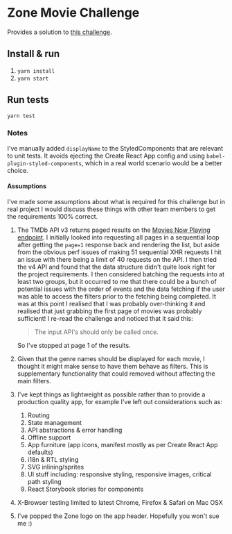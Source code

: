 # Zone Movie Challenge

Provides a solution to [this challenge](https://github.com/zone/frontend/blob/master/challenges/movie-listings.md).

## Install & run

1. `yarn install`
2. `yarn start`

## Run tests

`yarn test`

### Notes

I've manually added `displayName` to the StyledComponents that are relevant to unit tests. It avoids ejecting the Create React App config and using `babel-plugin-styled-components`, which in a real world scenario would be a better choice.

#### Assumptions
I've made some assumptions about what is required for this challenge but in real project I would discuss these things with other team members to get the requirements 100% correct.

1. The TMDb API v3 returns paged results on the [Movies Now Playing endpoint](https://developers.themoviedb.org/3/movies/get-now-playing). I initially looked into requesting all pages in a sequential loop after getting the `page=1` response back and rendering the list, but aside from the obvious perf issues of making 51 sequential XHR requests I hit an issue with there being a limit of 40 requests on the API. I then tried the v4 API and found that the data structure didn't quite look right for the project requirements. I then considered batching the requests into at least two groups, but it occurred to me that there could be a bunch of potential issues with the order of events and the data fetching if the user was able to access the filters prior to the fetching being completed. It was at this point I realised that I was probably over-thinking it and realised that just grabbing the first page of movies was probably sufficient! I re-read the challenge and noticed that it said this:

    > The input API's should only be called once.

    So I've stopped at page 1 of the results.

2. Given that the genre names should be displayed for each movie, I thought it might make sense to have them behave as filters. This is supplementary functionality that could removed without affecting the main filters.

3. I've kept things as lightweight as possible rather than to provide a production quality app, for example I've left out considerations such as:
    1. Routing
    2. State management
    3. API abstractions & error handling
    4. Offline support
    5. App furniture (app icons, manifest mostly as per Create React App defaults)
    6. i18n & RTL styling
    7. SVG inlining/sprites
    8. UI stuff including: responsive styling, responsive images, critical path styling
    9. React Storybook stories for components

4. X-Browser testing limited to latest Chrome, Firefox & Safari on Mac OSX

5. I've popped the Zone logo on the app header. Hopefully you won't sue me :)
